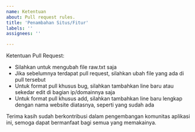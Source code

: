 ```yaml
---
name: Ketentuan
about: Pull request rules.
title: 'Penambahan Situs/Fitur'
labels: ''
assignees: ''

---
```


Ketentuan Pull Request:
- Silahkan untuk mengubah file raw.txt saja 
- Jika sebelumnya terdapat pull request, silahkan ubah file yang ada di pull tersebut
- Untuk format pull khusus bug, silahkan tambahkan line baru atau sekedar edit di bagian ip/domainnya saja
- Untuk format pull khusus add, silahkan tambahkan line baru lengkap dengan nama website diatasnya, seperti yang sudah ada

Terima kasih sudah berkontribusi dalam pengembangan komunitas aplikasi ini, semoga dapat bermanfaat bagi semua yang memakainya.
